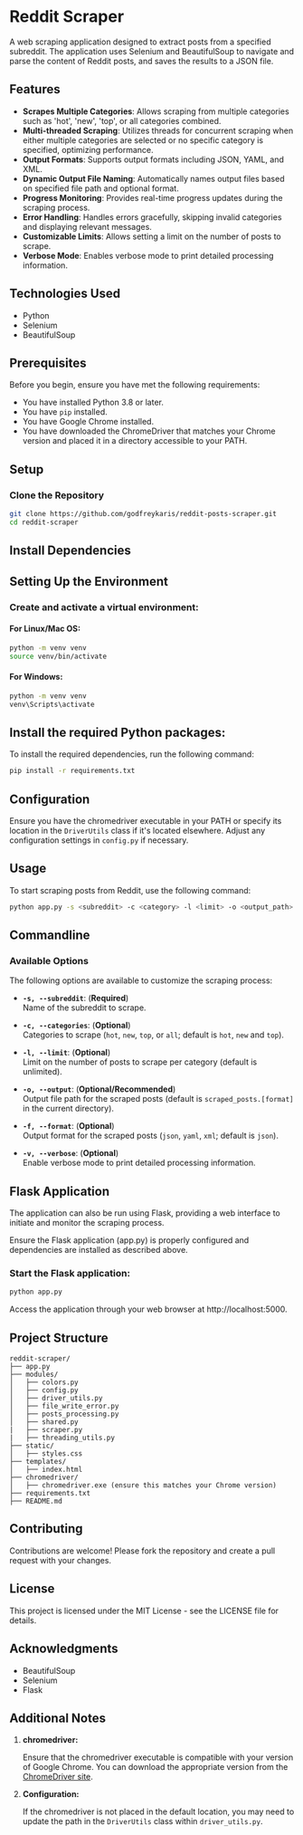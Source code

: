 # Reddit Scraper

A web scraping application designed to extract posts from a specified subreddit. The application uses Selenium and BeautifulSoup to navigate and parse the content of Reddit posts, and saves the results to a JSON file.

## Features

- **Scrapes Multiple Categories**: Allows scraping from multiple categories such as 'hot', 'new', 'top', or all categories combined.
- **Multi-threaded Scraping**: Utilizes threads for concurrent scraping when either multiple categories are selected or no specific category is specified, optimizing performance.
- **Output Formats**: Supports output formats including JSON, YAML, and XML.
- **Dynamic Output File Naming**: Automatically names output files based on specified file path and optional format.
- **Progress Monitoring**: Provides real-time progress updates during the scraping process.
- **Error Handling**: Handles errors gracefully, skipping invalid categories and displaying relevant messages.
- **Customizable Limits**: Allows setting a limit on the number of posts to scrape.
- **Verbose Mode**: Enables verbose mode to print detailed processing information.


## Technologies Used

- Python
- Selenium
- BeautifulSoup

## Prerequisites

Before you begin, ensure you have met the following requirements:

- You have installed Python 3.8 or later.
- You have `pip` installed.
- You have Google Chrome installed.
- You have downloaded the ChromeDriver that matches your Chrome version and placed it in a directory accessible to your PATH.

## Setup

### Clone the Repository

```sh
git clone https://github.com/godfreykaris/reddit-posts-scraper.git
cd reddit-scraper
```

## Install Dependencies

## Setting Up the Environment

### Create and activate a virtual environment:

#### For Linux/Mac OS:

```bash
python -m venv venv
source venv/bin/activate
```

#### For Windows:
```bash
python -m venv venv
venv\Scripts\activate
```

## Install the required Python packages:

To install the required dependencies, run the following command:

```bash
pip install -r requirements.txt
```

## Configuration
Ensure you have the chromedriver executable in your PATH or specify its location in the `DriverUtils` class if it's located elsewhere.
Adjust any configuration settings in `config.py` if necessary.


## Usage
To start scraping posts from Reddit, use the following command:

```bash
python app.py -s <subreddit> -c <category> -l <limit> -o <output_path> -f <format> -v
```

## Commandline
### Available Options

The following options are available to customize the scraping process:

- **`-s, --subreddit`**: (**Required**)  
  Name of the subreddit to scrape.

- **`-c, --categories`**: (**Optional**)  
  Categories to scrape (`hot`, `new`, `top`, or `all`; default is `hot`, `new` and `top`).

- **`-l, --limit`**: (**Optional**)  
  Limit on the number of posts to scrape per category (default is unlimited).

- **`-o, --output`**: (**Optional/Recommended**)  
  Output file path for the scraped posts (default is `scraped_posts.[format]` in the current directory).

- **`-f, --format`**: (**Optional**)  
  Output format for the scraped posts (`json`, `yaml`, `xml`; default is `json`).

- **`-v, --verbose`**: (**Optional**)  
  Enable verbose mode to print detailed processing information.

## Flask Application
The application can also be run using Flask, providing a web interface to initiate and monitor the scraping process.

Ensure the Flask application (app.py) is properly configured and dependencies are installed as described above.

### Start the Flask application:

```bash
python app.py
```
Access the application through your web browser at http://localhost:5000.

## Project Structure
```
reddit-scraper/
├── app.py
├── modules/
│   ├── colors.py
│   ├── config.py
│   ├── driver_utils.py
│   ├── file_write_error.py
│   ├── posts_processing.py
│   ├── shared.py
|   ├── scraper.py
|   ├── threading_utils.py
├── static/
│   ├── styles.css
├── templates/
│   ├── index.html
├── chromedriver/
│   ├── chromedriver.exe (ensure this matches your Chrome version)
├── requirements.txt
├── README.md
```

## Contributing
Contributions are welcome! Please fork the repository and create a pull request with your changes.

## License
This project is licensed under the MIT License - see the LICENSE file for details.

## Acknowledgments
- BeautifulSoup
- Selenium
- Flask
## Additional Notes

1. **chromedriver:**

   Ensure that the chromedriver executable is compatible with your version of Google Chrome. You can download the appropriate version from the [ChromeDriver site](https://developer.chrome.com/docs/chromedriver/downloads).

2. **Configuration:**

   If the chromedriver is not placed in the default location, you may need to update the path in the `DriverUtils` class within `driver_utils.py`.
